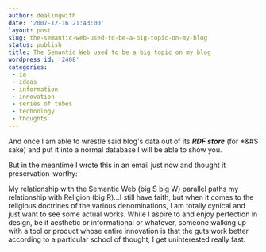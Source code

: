 ```yaml
---
author: dealingwith
date: '2007-12-16 21:43:00'
layout: post
slug: the-semantic-web-used-to-be-a-big-topic-on-my-blog
status: publish
title: The Semantic Web used to be a big topic on my blog
wordpress_id: '2408'
categories:
 - ia
 - ideas
 - information
 - innovation
 - series of tubes
 - technology
 - thoughts
---
```


And once I am able to wrestle said blog's data out of its **_RDF store_** (for
*&#$ sake) and put it into a normal database I will be able to show you.

But in the meantime I wrote this in an email just now and thought it
preservation-worthy:

My relationship with the Semantic Web (big S big W) parallel paths my
relationship with Religion (big R)...I still have faith, but when it comes to
the religious doctrines of the various denominations, I am totally cynical and
just want to see some actual works. While I aspire to and enjoy perfection in
design, be it aesthetic or informational or whatever, someone walking up with
a tool or product whose entire innovation is that the guts work better
according to a particular school of thought, I get uninterested really fast.

